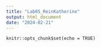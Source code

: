```yaml
---
title: "Lab05_ReinKatherine"
output: html_document
date: "2024-02-21"
---
```


```{r setup, include=FALSE}
knitr::opts_chunk$set(echo = TRUE)
```


